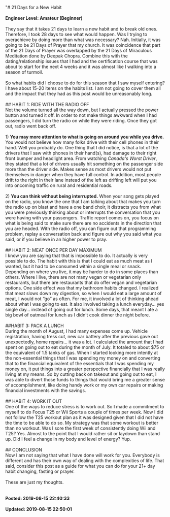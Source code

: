 "# 21 Days for a New Habit<br /><br />**Engineer Level: Amateur (Beginner)** <br /><br />They say that it takes 21 days to learn a new habit and to break old ones. Therefore, I took 28 days to see what would happen. Was I trying to overachieve by doing more than what was necessary? Nah. Initially, it was going to be 21 Days of Prayer that my church. It was coincidence that part of the 21 Days of Prayer was overlapped by the 21 Days of Miraculous Meditation done by Deepak Chopra.  Combine this with the dating/relationship issues that I had and the certification course that was about to start for the next 4 weeks and it was almost like I walking into a season of turmoil.  <br /><br />So what habits did I choose to do for this season that I saw myself entering? I have about 15-20 items on the habits list.  I am not going to cover them all and the impact that they had as this post would be unreasonably long. <br /><br />## HABIT 1: RIDE WITH THE RADIO OFF <br />Not the volume turned all the way down, but I actually pressed the power button and turned it off. In order to not make things awkward when I had passengers, I did turn the radio on while they were riding. Once they got out, radio went back off. <br /><br />1)  **You may more attention to what is going on around you while you drive.** You would not believe how many folks drive with their cell phones in their hand. Well you probably do. One thing that I did notice, is that a lot of the drivers that I saw with phones in their hand(s), had damage to their right front bumper and headlight area. From watching *Canada's Worst Driver*, they stated that a lot of drivers usually hit something on the passenger side more than the driver side. Makes sense as most drivers would not put themselves in danger when they have full control. In addition, most people drift to the right in their lane instead of the left as drifting left will put you into oncoming traffic on rural and residential roads.<br /><br />2) **You can think without being interrupted.** When your song gets played on the radio, you know the one that I am talking about that makes you turn the radio up on blast and have a one band choir, it distracts you from what you were previously thinking about or interrupts the conversation that you were having with your passengers. Traffic report comes on, you focus on what is being said to make sure there are no accidents in the direction that you are headed. With the radio off, you can figure out that programming problem, replay a conversation back and figure out why you said what you said, or if you believe in an higher power to pray. <br /><br />## HABIT 2: MEAT ONCE PER DAY MAXIMUM<br />I know you are saying that that is impossible to do. It actually is very possible to do. The habit with this is that I could eat as much meat as I wanted, but it had to be consumed within a single meal or snack. Depending on where you live, it may be harder to do in some places than others.  Where I live, there are not many vegan or vegetarian only restaurants, but there are restaurants that do offer vegan and vegetarian options.  One side effect was that my bathroom habits changed. I realized that meat slows down my digestion, so when I would eat a large amount of meat, I would not “go” as often.  For me, it involved a lot of thinking ahead about what I was going to eat. It also involved taking a lunch everyday… yes single day… instead of going out for lunch. Some days, that meant I ate a big bowl of oatmeal for lunch as I didn’t cook dinner the night before.<br /><br />##HABIT 3: PACK A LUNCH<br />During the month of August, I had many expenses come up. Vehicle registration, having tress cut, new car battery after the previous gave out unexpectedly, home repairs… it was a lot. I calculated the amount that I had spent on going out to eat during the month of July. It totaled to about $75 or the equivalent of 1.5 tanks of gas. When I started looking more intently at the non-essential things that  I was spending my money on and converting that to the financial equivalent of the essentials that I was spending my money on, it put things into a greater perspective financially that I was really living at my means. So by cutting back on takeout and going out to eat, I was able to divert those funds to things that would bring me a greater sense of accomplishment, like doing handy work or my own car repairs or making financial investments with the savings. <br /><br />## HABIT 4: WORK IT OUT<br />One of the ways to reduce stress is to work out. So I made a commitment to myself to do Focus T25 or Wii Sports a couple of times per week. Now I did not follow the T25 workout plan as it was designed given that I did not have the time to be able to do so.  My strategy was that some workout is better than no workout. Was I sore the first week of consistently doing Wii and T25? Yes. Almost to the point that I would rather sit or laydown than stand up. Did I feel a change in my body and level of energy?  Yup. <br /><br />## CONCLUSION<br />Now I am not saying that what I have done will work for you. Everybody is different and has their own way of dealing with the complexities of life.  That said, consider this post as a guide for what you can do for your 21+ day habit changing, fasting or prayer. <br /><br />These are just my thoughts. <br /><br /><br />**Posted: 2019-08-15 22:40:33** <br /><br />**Updated: 2019-08-15 22:50:01** <br /><br />
